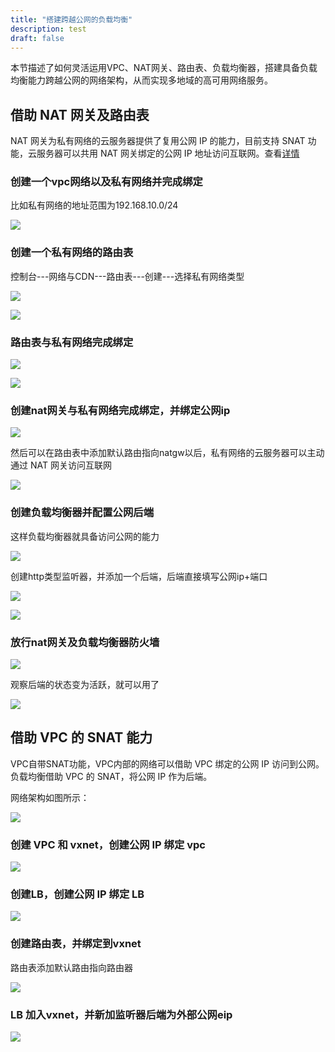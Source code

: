 ```yaml
---
title: "搭建跨越公网的负载均衡"
description: test
draft: false
---
```


本节描述了如何灵活运用VPC、NAT网关、路由表、负载均衡器，搭建具备负载均衡能力跨越公网的网络架构，从而实现多地域的高可用网络服务。

## 借助 NAT 网关及路由表

NAT 网关为私有网络的云服务器提供了复用公网 IP 的能力，目前支持 SNAT 功能，云服务器可以共用 NAT 网关绑定的公网 IP 地址访问互联网。查看[详情](https://docs.qingcloud.com/product/network/nat_gateway)


### 创建一个vpc网络以及私有网络并完成绑定

比如私有网络的地址范围为192.168.10.0/24

![](../_images/lb+natgw1.png)

### 创建一个私有网络的路由表


控制台---网络与CDN---路由表---创建---选择私有网络类型

![](../_images/lb+natgw2.png)

![](../_images/lb+natgw3.png)

### 路由表与私有网络完成绑定


![](../_images/lb+natgw4.png)

![](../_images/lb+natgw5.png)


### 创建nat网关与私有网络完成绑定，并绑定公网ip

![](../_images/lb+natgw6.png)

然后可以在路由表中添加默认路由指向natgw以后，私有网络的云服务器可以主动通过 NAT 网关访问互联网

![](../_images/lb+natgw13.png)


### 创建负载均衡器并配置公网后端

这样负载均衡器就具备访问公网的能力

![](../_images/lb+natgw7.png)


创建http类型监听器，并添加一个后端，后端直接填写公网ip+端口

![](../_images/lb+natgw8.png)

![](../_images/lb+natgw9.png)


### 放行nat网关及负载均衡器防火墙

![](../_images/lb+natgw10.png)


观察后端的状态变为活跃，就可以用了

![](../_images/lb+natgw12.png)


## 借助 VPC 的 SNAT 能力

VPC自带SNAT功能，VPC内部的网络可以借助 VPC 绑定的公网 IP 访问到公网。负载均衡借助 VPC 的 SNAT，将公网 IP 作为后端。

网络架构如图所示：

![](../_images/lb+vpc1.png)


### 创建 VPC 和 vxnet，创建公网 IP 绑定 vpc


![](../_images/lb+vpc2.png)

### 创建LB，创建公网 IP 绑定 LB

![](../_images/lb+vpc3.png)

### 创建路由表，并绑定到vxnet

路由表添加默认路由指向路由器

![](../_images/lb+vpc4.png)



### LB 加入vxnet，并新加监听器后端为外部公网eip

![](../_images/lb+vpc5.png)
